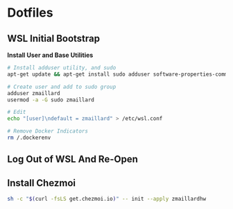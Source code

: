 # Dotfiles

## WSL Initial Bootstrap

**Install User and Base Utilities**

```bash
# Install adduser utility, and sudo
apt-get update && apt-get install sudo adduser software-properties-common

# Create user and add to sudo group
adduser zmaillard
usermod -a -G sudo zmaillard

# Edit 
echo "[user]\ndefault = zmaillard" > /etc/wsl.conf

# Remove Docker Indicators
rm /.dockerenv
```

## Log Out of WSL And Re-Open

## Install Chezmoi
```bash
sh -c "$(curl -fsLS get.chezmoi.io)" -- init --apply zmaillardhw
```
